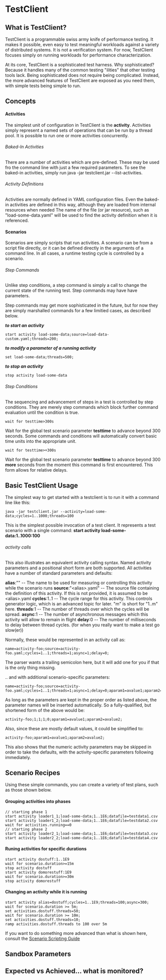 TestClient
==========

## What is TestClient?
TestClient is a programmable swiss army knife of performance testing. It makes it possible, even easy to test meaningful workloads against a variety of distributed systems. It is not a verification system. For now, TestClient focuses simply on running workloads for performance characterization.

At its core, TestClient is a sophisticated test harness. Why sophisticated? Because it handles many of the common testing "ilities" that other testing tools lack. Being sophisticated does not require being complicated. Instead, the more advanced features of TestClient are exposed as you need them, with simple tests being simple to run.

## Concepts

#### Activities

The simplest unit of configuration in TestClient is the __activity__. Activities simply represent a named sets of operations that can be run by a thread pool. It is possible to run one or more activities concurrently.

###### Baked-In Activities

There are a number of activities which are pre-defined. These may be used fro the command line with just a few required parameters. To see the baked-in activities, simply run java -jar testclient.jar --list-activities.

###### Activity Definitions

Activities are normally defined in YAML configuration files. Even the baked-in activities are defined in this way, although they are loaded from internal resources when needed The name of the file (or jar resource), such as "load-some-data.yaml" will be used to find the activity definition when it is referenced.

#### Scenarios

Scenarios are simply scripts that run activities. A scenario can be from a script file directly, or it can be defined directly in the arguments of a command line. In all cases, a runtime testing cycle is controlled by a scenario.


###### Step Commands

Unlike step conditions, a step command is simply a call to change the current state of the running test. Step commands may have have parameters.

Step commands may get more sophisticated in the future, but for now they are simply marshalled commands for a few limitied cases, as described below.

___to start an activity___

    start activity load-some-data;source=load-data-custom.yaml;threads=200;

___to modify a parameter of a running activity___

    set load-some-data;threads=500;

___to stop an activity___

    stop activity load-some-data
    
###### Step Conditions

The sequencing and advancement of steps in a test is controlled by step conditions. They are merely step commands which block further command evaluation until the condition is true.

    wait for testtime>300s

Wait for the global test scenario parameter __testtime__ to advance beyond 300 seconds. Some commands and conditions will automatically convert basic time units into the appropriate unit.

    wait for testtime>+300s

Wait for the global test scenario parameter __testtime__ to advance beyond 300 __more__ seconds from the moment this command is first encountered. This form allows for relative delays.

## Basic TestClient Usage

The simplest way to get started with a testclient is to run it with a command line like this:

    java -jar testclient.jar --activity=load-some-data;cycles=1..1000;threads=100

This is the simplest possible invocation of a test client. It represents a test scenario with a single command: __start activity load-some-data:1..1000:100__

###### activity calls
This also illustrates an equivalent activity calling syntax. Named activity parameters and a positional short form are both supported. All activities have a number of standard parameters and defaults:

__alias__:"" -- The name to be used for measuring or controlling this activity while the scenario runs
__source__:"&lt;alias&gt;.yaml" -- The source file containing the definition of this activity. If this is not provided, it is assumed to be &lt;alias&gt;.yaml
__cycles__:1..1 -- The cycle range for this activity. This controls generator logic, which is an advanced topic for later. "m" is short for "1..m" here.
__threads__:1 -- The number of threads over which the cycles will be spread.
__async__:1 -- The number of asynchronous messages which this activity will allow to remain in flight
__delay__:0 -- The number of milliseconds to delay between thread cycles. (for when you really want to make a test go slow(er))

Normally, these would be represented in an activity call as:

    name=activity-foo;source=activity-foo.yaml;cycles=1..1;threads=1;async=1;delay=0;

The parser wants a trailing semicolon here, but it will add one for you if that is the only thing missing.

.. and with additional scenario-specific parameters:

    name=activity-foo;source=activity-foo.yaml;cycles=1..1;threads=1;async=1;delay=0;aparam1=avalue1;aparam2=avalue2;

As long as the parameters are kept in the proper order as listed above, the parameter names will be inserted automatically. So a fully-qualified, but shortened form of the above would be: 

    activity-foo;1;1;1;0;aparam1=avalue1;aparam2=avalue2;

Also, since these are mostly default values, it could be simplified to:

    activity-foo;aparam1=avalue1;aparam2=avalue2;

This also shows that the numeric activity parameters may be skipped in order to take the defaults, with the activity-specific parameters following immediately.

## Scenario Recipes

Using these simple commands, you can create a variety of test plans, such as those shown below.

#### Grouping activities into phases

	// starting phase 1
    start activity loader1_1;load-some-data;1..1E6;datafile=testdata1.csv
    start activity loader1_2;load-some-data;1..1E6;datafile=testdata2.csv
	wait for activities.running==0
    // starting phase 2
    start activity loader2_1;load-some-data;1..1E6;datafile=testdata3.csv
    start activity loader2_2;load-some-data;1..1E6;datafile=testdata4.csv

#### Runing activities for specific durations

    start activity dostuff:1..1E9
    wait for scenario.duration>=15m
    stop activity dostuff
    start activity domorestuff:1E9
    wait for scenario.duration>=30m
    stop activity domorestuff

#### Changing an activity while it is running

    start activity alias=dostuff;cycles=1..1E9;threads=100;async=300;
    wait for scenario.duration >= 5m;
    set activities.dostuff.threads=50;
    wait for scenario.duration >= 10m;
    set activities.dostuff.threads=10;
    ramp activities.dostuff.threads to 100 over 5m

If you want to do something more advanced than what is shown here, consult the [Scenario Scripting Guide](scripting.md)


## Sandbox Parameters

## Expected vs Achieved... what is monitored?


